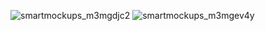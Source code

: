 ![smartmockups_m3mgdjc2](https://github.com/user-attachments/assets/0473cffb-09aa-4737-8822-9663c1b01b39)
![smartmockups_m3mgev4y](https://github.com/user-attachments/assets/52df4155-f7bd-42fd-a09b-727dc673c951)


